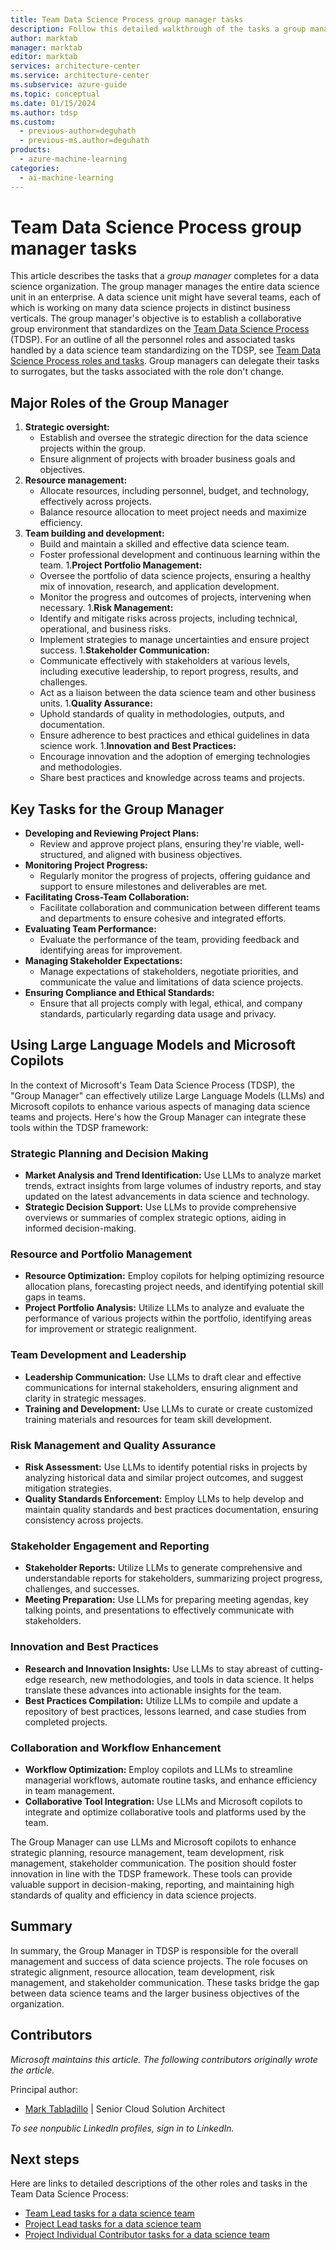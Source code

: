 ```yaml
---
title: Team Data Science Process group manager tasks
description: Follow this detailed walkthrough of the tasks a group manager completes on a data science team project.
author: marktab
manager: marktab
editor: marktab
services: architecture-center
ms.service: architecture-center
ms.subservice: azure-guide
ms.topic: conceptual
ms.date: 01/15/2024
ms.author: tdsp
ms.custom:
  - previous-author=deguhath
  - previous-ms.author=deguhath
products:
  - azure-machine-learning
categories:
  - ai-machine-learning
---
```


# Team Data Science Process group manager tasks

This article describes the tasks that a *group manager* completes for a data science organization. The group manager manages the entire data science unit in an enterprise. A data science unit might have several teams, each of which is working on many data science projects in distinct business verticals. The group manager's objective is to establish a collaborative group environment that standardizes on the [Team Data Science Process](overview.yml) (TDSP). For an outline of all the personnel roles and associated tasks handled by a data science team standardizing on the TDSP, see [Team Data Science Process roles and tasks](roles-tasks.md). Group managers can delegate their tasks to surrogates, but the tasks associated with the role don't change.

## Major Roles of the Group Manager

1. **Strategic oversight:**
    - Establish and oversee the strategic direction for the data science projects within the group.
    - Ensure alignment of projects with broader business goals and objectives.
1. **Resource management:**
    - Allocate resources, including personnel, budget, and technology, effectively across projects.
    - Balance resource allocation to meet project needs and maximize efficiency.
1. **Team building and development:**
    - Build and maintain a skilled and effective data science team.
    - Foster professional development and continuous learning within the team.
1.**Project Portfolio Management:**
    - Oversee the portfolio of data science projects, ensuring a healthy mix of innovation, research, and application development.
    - Monitor the progress and outcomes of projects, intervening when necessary.
1.**Risk Management:**
    - Identify and mitigate risks across projects, including technical, operational, and business risks.
    - Implement strategies to manage uncertainties and ensure project success.
1.**Stakeholder Communication:**
    - Communicate effectively with stakeholders at various levels, including executive leadership, to report progress, results, and challenges.
    - Act as a liaison between the data science team and other business units.
1.**Quality Assurance:**
    - Uphold standards of quality in methodologies, outputs, and documentation.
    - Ensure adherence to best practices and ethical guidelines in data science work.
1.**Innovation and Best Practices:**
    - Encourage innovation and the adoption of emerging technologies and methodologies.
    - Share best practices and knowledge across teams and projects.

## Key Tasks for the Group Manager

-   **Developing and Reviewing Project Plans:**
    -   Review and approve project plans, ensuring they're viable, well-structured, and aligned with business objectives.
-   **Monitoring Project Progress:**
    -   Regularly monitor the progress of projects, offering guidance and support to ensure milestones and deliverables are met.
-   **Facilitating Cross-Team Collaboration:**
    -   Facilitate collaboration and communication between different teams and departments to ensure cohesive and integrated efforts.
-   **Evaluating Team Performance:**
    -   Evaluate the performance of the team, providing feedback and identifying areas for improvement.
-   **Managing Stakeholder Expectations:**
    -   Manage expectations of stakeholders, negotiate priorities, and communicate the value and limitations of data science projects.
-   **Ensuring Compliance and Ethical Standards:**
    -   Ensure that all projects comply with legal, ethical, and company standards, particularly regarding data usage and privacy.

## Using Large Language Models and Microsoft Copilots

In the context of Microsoft's Team Data Science Process (TDSP), the "Group Manager" can effectively utilize Large Language Models (LLMs) and Microsoft copilots to enhance various aspects of managing data science teams and projects. Here's how the Group Manager can integrate these tools within the TDSP framework:

### Strategic Planning and Decision Making

- **Market Analysis and Trend Identification:** Use LLMs to analyze market trends, extract insights from large volumes of industry reports, and stay updated on the latest advancements in data science and technology.
- **Strategic Decision Support:** Use LLMs to provide comprehensive overviews or summaries of complex strategic options, aiding in informed decision-making.

### Resource and Portfolio Management

- **Resource Optimization:** Employ copilots for helping optimizing resource allocation plans, forecasting project needs, and identifying potential skill gaps in teams.
- **Project Portfolio Analysis:** Utilize LLMs to analyze and evaluate the performance of various projects within the portfolio, identifying areas for improvement or strategic realignment.

### Team Development and Leadership

- **Leadership Communication:** Use LLMs to draft clear and effective communications for internal stakeholders, ensuring alignment and clarity in strategic messages.
- **Training and Development:** Use LLMs to curate or create customized training materials and resources for team skill development.

### Risk Management and Quality Assurance

-   **Risk Assessment:** Use LLMs to identify potential risks in projects by analyzing historical data and similar project outcomes, and suggest mitigation strategies.
-   **Quality Standards Enforcement:** Employ LLMs to help develop and maintain quality standards and best practices documentation, ensuring consistency across projects.

### Stakeholder Engagement and Reporting

-   **Stakeholder Reports:** Utilize LLMs to generate comprehensive and understandable reports for stakeholders, summarizing project progress, challenges, and successes.
-   **Meeting Preparation:** Use LLMs for preparing meeting agendas, key talking points, and presentations to effectively communicate with stakeholders.

### Innovation and Best Practices

-   **Research and Innovation Insights:** Use LLMs to stay abreast of cutting-edge research, new methodologies, and tools in data science. It helps translate these advances into actionable insights for the team.
-   **Best Practices Compilation:** Utilize LLMs to compile and update a repository of best practices, lessons learned, and case studies from completed projects.

### Collaboration and Workflow Enhancement

-   **Workflow Optimization:** Employ copilots and LLMs to streamline managerial workflows, automate routine tasks, and enhance efficiency in team management.
-   **Collaborative Tool Integration:** Use LLMs and Microsoft copilots to integrate and optimize collaborative tools and platforms used by the team.

The Group Manager can use LLMs and Microsoft copilots to enhance strategic planning, resource management, team development, risk management, stakeholder communication. The position should foster innovation in line with the TDSP framework. These tools can provide valuable support in decision-making, reporting, and maintaining high standards of quality and efficiency in data science projects.

## Summary

In summary, the Group Manager in TDSP is responsible for the overall management and success of data science projects. The role focuses on strategic alignment, resource allocation, team development, risk management, and stakeholder communication. These tasks bridge the gap between data science teams and the larger business objectives of the organization.

## Contributors

*Microsoft maintains this article. The following contributors originally wrote the article.*

Principal author:

- [Mark Tabladillo](https://www.linkedin.com/in/marktab/) | Senior Cloud Solution Architect

*To see nonpublic LinkedIn profiles, sign in to LinkedIn.*

## Next steps

Here are links to detailed descriptions of the other roles and tasks in the Team Data Science Process:

- [Team Lead tasks for a data science team](team-lead-tasks.md)
- [Project Lead tasks for a data science team](project-lead-tasks.md)
- [Project Individual Contributor tasks for a data science team](project-ic-tasks.md)
